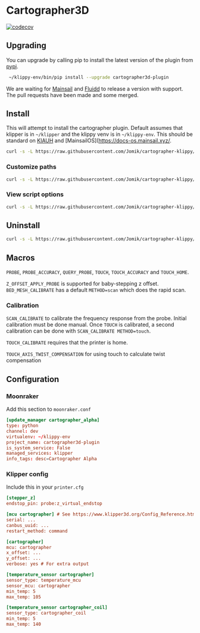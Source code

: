 # Cartographer3D

[![codecov](https://codecov.io/gh/Jomik/cartographer-klippy/graph/badge.svg?token=B3APHO301B)](https://codecov.io/gh/Jomik/cartographer-klippy)

## Upgrading

You can upgrade by calling pip to install the latest version of the plugin from [pypi](https://pypi.org/project/cartographer3d-plugin/).

```sh
 ~/klippy-env/bin/pip install --upgrade cartographer3d-plugin
```

We are waiting for [Mainsail](https://docs.mainsail.xyz/) and [Fluidd](https://docs.fluidd.xyz/) to release a version with support.
The pull requests have been made and some merged.

## Install

This will attempt to install the cartographer plugin.
Default assumes that klipper is in `~/klipper` and the klippy venv is in `~/klippy-env`.
This should be standard on [KIAUH](https://github.com/dw-0/kiauh) and [MainsailOS](<https://docs-os.mainsail.xyz/>.

```sh
curl -s -L https://raw.githubusercontent.com/Jomik/cartographer-klippy/refs/heads/main/scripts/install.sh | bash -s
```

### Customize paths

```sh
curl -s -L https://raw.githubusercontent.com/Jomik/cartographer-klippy/refs/heads/main/scripts/install.sh | bash -s -- --klipper ~/klipper --klippy-env ~/klippy-env
```

### View script options

```sh
curl -s -L https://raw.githubusercontent.com/Jomik/cartographer-klippy/refs/heads/main/scripts/install.sh | bash -s -- --help
```

## Uninstall

```sh
curl -s -L https://raw.githubusercontent.com/Jomik/cartographer-klippy/refs/heads/main/scripts/install.sh | bash -s -- --uninstall
```

## Macros

`PROBE`, `PROBE_ACCURACY`, `QUERY_PROBE`, `TOUCH`, `TOUCH_ACCURACY` and `TOUCH_HOME`.

`Z_OFFSET_APPLY_PROBE` is supported for baby-stepping z offset.
`BED_MESH_CALIBRATE` has a default `METHOD=scan` which does the rapid scan.

### Calibration

`SCAN_CALIBRATE` to calibrate the frequency response from the probe.
Initial calibration must be done manual.
Once `TOUCH` is calibrated,
a second calibration can be done with `SCAN_CALIBRATE METHOD=touch`.

`TOUCH_CALIBRATE` requires that the printer is home.

`TOUCH_AXIS_TWIST_COMPENSATION` for using touch to calculate twist compensation

## Configuration

### Moonraker

Add this section to `moonraker.conf`

```conf
[update_manager cartographer_alpha]
type: python
channel: dev
virtualenv: ~/klippy-env
project_name: cartographer3d-plugin
is_system_service: False
managed_services: klipper
info_tags: desc=Cartographer Alpha
```

### Klipper config

Include this in your `printer.cfg`

```cfg
[stepper_z]
endstop_pin: probe:z_virtual_endstop

[mcu cartographer] # See https://www.klipper3d.org/Config_Reference.html#mcu
serial: ...
canbus_uuid: ...
restart_method: command

[cartographer]
mcu: cartographer
x_offset: ...
y_offset: ...
verbose: yes # For extra output

[temperature_sensor cartographer]
sensor_type: temperature_mcu
sensor_mcu: cartographer
min_temp: 5
max_temp: 105

[temperature_sensor cartographer_coil]
sensor_type: cartographer_coil
min_temp: 5
max_temp: 140
```
